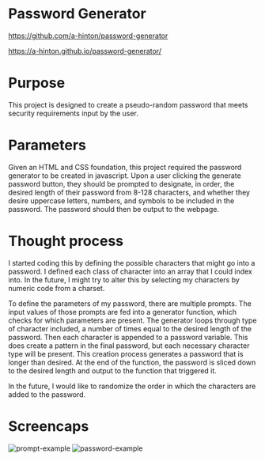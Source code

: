 # Password Generator
https://github.com/a-hinton/password-generator

https://a-hinton.github.io/password-generator/

# Purpose
This project is designed to create a pseudo-random password that meets security requirements input by the user.

# Parameters
Given an HTML and CSS foundation, this project required the password generator to be created in javascript. Upon a user clicking the generate password button, they should be prompted to designate, in order, the desired length of their password from 8-128 characters, and whether they desire uppercase letters, numbers, and symbols to be included in the password. The password should then be output to the webpage.

# Thought process
I started coding this by defining the possible characters that might go into a password. I defined each class of character into an array that I could index into. In the future, I might try to alter this by selecting my characters by numeric code from a charset.  

To define the parameters of my password, there are multiple prompts. The input values of those prompts are fed into a generator function, which checks for which parameters are present. The generator loops through type of character included, a number of times equal to the desired length of the password. Then each character is appended to a password variable. This does create a pattern in the final password, but each necessary character type will be present. This creation process generates a password that is longer than desired. At the end of the function, the password is sliced down to the desired length and output to the function that triggered it.

In the future, I would like to randomize the order in which the characters are added to the password.

# Screencaps

![prompt-example](.Assets/images/prompt-example.png)
![password-example](.Assets/images/prompt-example.png)